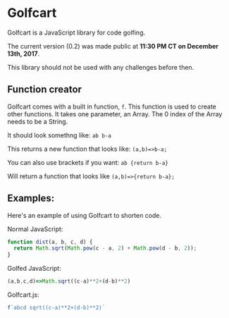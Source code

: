 # Golfcart
Golfcart is a JavaScript library for code golfing.


The current version (0.2) was made public at **11:30 PM CT on December 13th, 2017**. 

This library should not be used with any challenges before then.


Function creator
------
Golfcart comes with a built in function, `f`. This function is used to create other functions. It takes one parameter, an Array. The 0 index of the Array needs to be a String. 

It should look somethng like: `ab b-a`

This returns a new function that looks like: `(a,b)=>b-a;`

You can also use brackets if you want: `ab {return b-a}`

Will return a function that looks like `(a,b)=>{return b-a};`


Examples:
------
Here's an example of using Golfcart to shorten code.

Normal JavaScript:
```js
function dist(a, b, c, d) {
  return Math.sqrt(Math.pow(c - a, 2) + Math.pow(d - b, 2));
}
```
Golfed JavaScript:
```js
(a,b,c,d)=>Math.sqrt((c-a)**2+(d-b)**2)
```
Golfcart.js:
```js
f`abcd sqrt((c-a)**2+(d-b)**2)`
```
